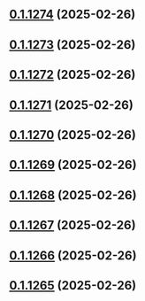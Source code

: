 ## [0.1.1274](https://github.com/binary-braids/terraform-oracle/compare/v0.1.1273...v0.1.1274) (2025-02-26)



## [0.1.1273](https://github.com/binary-braids/terraform-oracle/compare/v0.1.1272...v0.1.1273) (2025-02-26)



## [0.1.1272](https://github.com/binary-braids/terraform-oracle/compare/v0.1.1271...v0.1.1272) (2025-02-26)



## [0.1.1271](https://github.com/binary-braids/terraform-oracle/compare/v0.1.1270...v0.1.1271) (2025-02-26)



## [0.1.1270](https://github.com/binary-braids/terraform-oracle/compare/v0.1.1269...v0.1.1270) (2025-02-26)



## [0.1.1269](https://github.com/binary-braids/terraform-oracle/compare/v0.1.1268...v0.1.1269) (2025-02-26)



## [0.1.1268](https://github.com/binary-braids/terraform-oracle/compare/v0.1.1267...v0.1.1268) (2025-02-26)



## [0.1.1267](https://github.com/binary-braids/terraform-oracle/compare/v0.1.1266...v0.1.1267) (2025-02-26)



## [0.1.1266](https://github.com/binary-braids/terraform-oracle/compare/v0.1.1265...v0.1.1266) (2025-02-26)



## [0.1.1265](https://github.com/binary-braids/terraform-oracle/compare/v0.1.1264...v0.1.1265) (2025-02-26)



